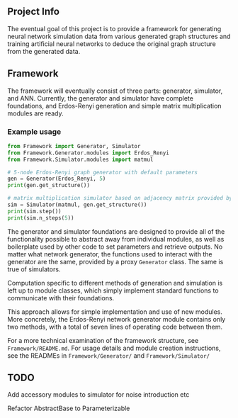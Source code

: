 Project Info
---
The eventual goal of this project is to provide a framework for generating 
neural network simulation data from various generated graph structures and 
training artificial neural networks to deduce the original graph structure from 
the generated data.

Framework
---
The framework will eventually consist of three parts: generator, simulator, and 
ANN. Currently, the generator and simulator have complete foundations, and 
Erdos-Renyi generation and simple matrix multiplication modules are ready.

### Example usage
```python
from Framework import Generator, Simulator
from Framework.Generator.modules import Erdos_Renyi
from Framework.Simulator.modules import matmul

# 5-node Erdos-Renyi graph generator with default parameters
gen = Generator(Erdos_Renyi, 5)
print(gen.get_structure())

# matrix multiplication simulator based on adjacency matrix provided by gen
sim = Simulator(matmul, gen.get_structure())
print(sim.step())
print(sim.n_steps(5))
```

The generator and simulator foundations are designed to provide all of the 
functionality possible to abstract away from individual modules, as well as 
boilerplate used by other code to set parameters and retrieve outputs. No matter 
what network generator, the functions used to interact with the generator are 
the same, provided by a proxy `Generator` class. The same is true of simulators.

Computation specific to different methods of generation and simulation is left 
up to module classes, which simply implement standard functions to communicate 
with their foundations.

This approach allows for simple implementation and use of new modules. More 
concretely, the Erdos-Renyi network generator module contains only two methods, 
with a total of seven lines of operating code between them.

For a more technical examination of the framework structure, see 
`Framework/README.md`. For usage details and module creation instructions, see 
the READMEs in `Framework/Generator/` and `Framework/Simulator/`

TODO
---
Add accessory modules to simulator for noise introduction etc

Refactor AbstractBase to Parameterizable
